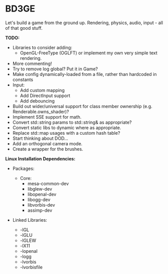 BD3GE
===

Let's build a game from the ground up. Rendering, physics, audio, input - all of that good stuff.

**TODO:**

* Libraries to consider adding:
	* OpenGL-FreeType (OGLFT) or implement my own very simple text rendering.
* More commenting!
* Try to remove log global? Put it in Game?
* Make config dynamically-loaded from a file, rather than hardcoded in constants
* Input:
	* Add custom mapping
	* Add DirectInput support
	* Add debouncing
* Build out wider/universal support for class member ownership (e.g. Renderable.owns_shader)?
* Implement SSE support for math.
* Convert std::string params to std::string& as appropriate?
* Convert static libs to dynamic where as appropriate.
* Replace std::map usages with a custom hash table?
* Start thinking about DOD...
* Add an orthogonal camera mode.
* Create a wrapper for the brushes.

**Linux Installation Dependencies:**

* Packages:
	* Core:
		* mesa-common-dev
		* libglew-dev
		* libopenal-dev
		* libogg-dev
		* libvorbis-dev
		* assimp-dev

* Linked Libraries:
	* -lGL
	* -lGLU
	* -lGLEW
	* -lX11
	* -lopenal
	* -logg
	* -lvorbis
	* -lvorbisfile